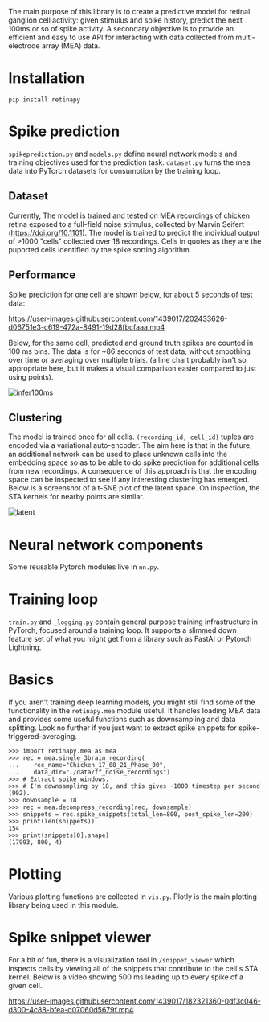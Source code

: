 The main purpose of this library is to create a predictive model for retinal ganglion cell activity: given stimulus and spike history, predict the next 100ms or so of spike activity. A secondary objective is to provide an efficient and easy to use API for interacting with data collected from multi-electrode array (MEA) data.

Installation
============

	pip install retinapy


Spike prediction
================
`spikeprediction.py` and `models.py` define neural network models and 
training objectives used for the prediction task. `dataset.py` turns the 
mea data into PyTorch datasets for consumption by the training loop.

Dataset
-------
Currently, The model is trained and tested on MEA recordings of chicken retina exposed to a full-field noise stimulus, collected by Marvin Seifert (https://doi.org/10.1101). The model is trained to predict the individual output of >1000 "cells" collected over 18 recordings. Cells in quotes as they are the puported cells identified by the spike sorting algorithm. 

Performance
-----------
Spike prediction for one cell are shown below, for about 5 seconds of test data:

https://user-images.githubusercontent.com/1439017/202433626-d06751e3-c619-472a-8491-19d28fbcfaaa.mp4

Below, for the same cell, predicted and ground truth spikes are counted in 100 ms bins. The data is for ~86 seconds of test data, without smoothing over time or averaging over multiple trials. (a line chart probably isn't so appropriate here, but it makes a visual comparison easier compared to just using points).


![infer100ms](https://user-images.githubusercontent.com/1439017/202437623-8f740415-1a62-4bad-a07b-8d99719c6574.png)

Clustering
----------
The model is trained once for all cells. `(recording_id, cell_id)` tuples are encoded via a variational auto-encoder. The aim here is that in the future, an additional network can be used to place unknown cells into the embedding space so as to be able to do spike prediction for additional cells from new recordings. A consequence of this approach is that the encoding space can be inspected to see if any interesting clustering has emerged. Below is a screenshot of a t-SNE plot of the latent space. On inspection, the STA kernels for nearby points are similar.

![latent](https://user-images.githubusercontent.com/1439017/202499239-ae0a0b44-f378-41fd-a35d-cb1743a7ff79.png)


Neural network components
=========================
Some reusable Pytorch modules live in `nn.py`.


Training loop
=============
`train.py` and `_logging.py` contain general purpose training infrastructure
in PyTorch, focused around a training loop. It supports a slimmed down
feature set of what you might get from a library such as FastAI or Pytorch 
Lightning.


Basics
======
If you aren't training deep learning models, you might still find some of the
functionality in the `retinapy.mea` module useful. It handles loading MEA data 
and provides some useful functions such as downsampling and data splitting. 
Look no further if you just want to extract spike snippets for 
spike-triggered-averaging.

```
>>> import retinapy.mea as mea
>>> rec = mea.single_3brain_recording(
...    rec_name="Chicken_17_08_21_Phase_00",
...    data_dir="./data/ff_noise_recordings")
>>> # Extract spike windows.
>>> # I'm downsampling by 18, and this gives ~1000 timestep per second (992).
>>> downsample = 18
>>> rec = mea.decompress_recording(rec, downsample)
>>> snippets = rec.spike_snippets(total_len=800, post_spike_len=200)
>>> print(len(snippets))
154
>>> print(snippets[0].shape)
(17993, 800, 4)

```

Plotting
========
Various plotting functions are collected in `vis.py`. Plotly is the main
plotting library being used in this module.

Spike snippet viewer
====================
For a bit of fun, there is a visualization tool in `/snippet_viewer` which
inspects cells by viewing all of the snippets that contribute to the cell's
STA kernel. Below is a video showing 500 ms leading up to every spike of a 
given cell. 

https://user-images.githubusercontent.com/1439017/182321360-0df3c046-d300-4c88-bfea-d07060d5679f.mp4




